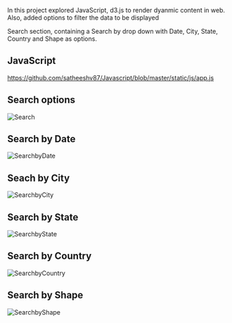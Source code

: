 In this project explored JavaScript, d3.js to render dyanmic content in web. Also, added options to filter the data to be displayed

Search section, containing a Search by drop down with Date, City, State, Country and Shape as options.

## JavaScript
https://github.com/satheeshv87/Javascript/blob/master/static/js/app.js

## Search options
![Search](https://user-images.githubusercontent.com/22437603/63220197-9867e180-c150-11e9-9a26-50c27e3ba3aa.PNG)

## Search by Date
![SearchbyDate](https://user-images.githubusercontent.com/22437603/63220199-9b62d200-c150-11e9-8ebc-aa91b24cb1be.PNG)

## Seach by City
![SearchbyCity](https://user-images.githubusercontent.com/22437603/63220200-9e5dc280-c150-11e9-9f32-617624d88536.PNG)

## Search by State
![SearchbyState](https://user-images.githubusercontent.com/22437603/63220205-a289e000-c150-11e9-82cd-8acec21c5f87.PNG)

## Search by Country
![SearchbyCountry](https://user-images.githubusercontent.com/22437603/63220240-470c2200-c151-11e9-9714-e54c0a0d506b.PNG)

## Search by Shape
![SearchbyShape](https://user-images.githubusercontent.com/22437603/63220202-a0278600-c150-11e9-817f-f850defea2c4.PNG)
